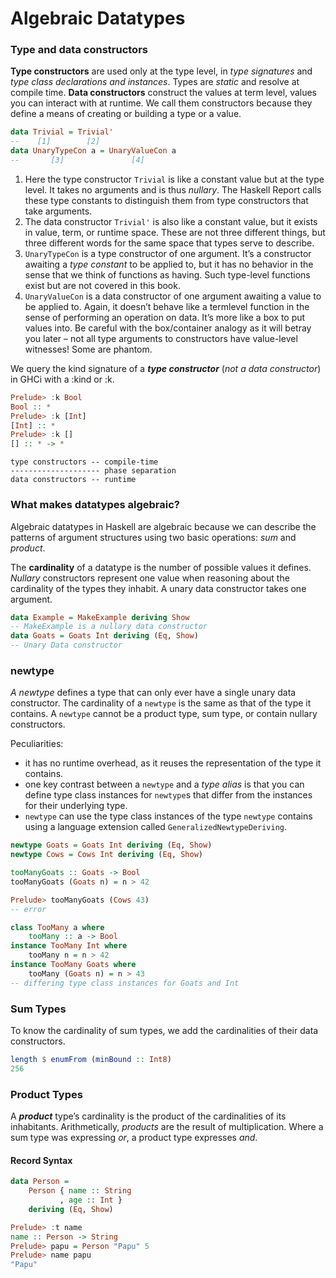 # Algebraic Datatypes



### Type and data constructors

**Type constructors** are used only at the type level, in *type signatures* and *type class declarations and instances*. Types are *static* and resolve at compile time. **Data constructors** construct the values at term level, values you can interact with at runtime. We call them constructors because they define a means of creating or building a type or a value.

```haskell
data Trivial = Trivial' 
--    [1]        [2] 
data UnaryTypeCon a = UnaryValueCon a 
--       [3]               [4]
```

1. Here the type constructor `Trivial` is like a constant value but at the type level. It takes no arguments and is thus *nullary*. The Haskell Report calls these type constants to distinguish them from type constructors that take arguments. 
2. The data constructor `Trivial'` is also like a constant value, but it exists in value, term, or runtime space. These are not three different things, but three different words for the same space that types serve to describe.
3. `UnaryTypeCon` is a type constructor of one argument. It’s a constructor awaiting a *type constant* to be applied to, but it has no behavior in the sense that we think of functions as having. Such type-level functions exist but are not covered in this book. 
4. `UnaryValueCon` is a data constructor of one argument awaiting a value to be applied to. Again, it doesn’t behave like a termlevel function in the sense of performing an operation on data. It’s more like a box to put values into. Be careful with the box/container analogy as it will betray you later – not all type arguments to constructors have value-level witnesses! Some are phantom.



We query the kind signature of a ***type constructor*** (*not a data constructor*) in GHCi with a :kind or :k.

```haskell
Prelude> :k Bool
Bool :: *
Prelude> :k [Int]
[Int] :: * 
Prelude> :k []
[] :: * -> *
```

```
type constructors -- compile-time 
-------------------- phase separation 
data constructors -- runtime
```



### What makes datatypes algebraic?

Algebraic datatypes in Haskell are algebraic because we can describe the patterns of argument structures using two basic operations: *sum* and *product*.

The **cardinality** of a datatype is the number of possible values it defines. *Nullary* constructors represent one value when reasoning about the cardinality of the types they inhabit. A unary data constructor takes one argument.

```haskell
data Example = MakeExample deriving Show
-- MakeExample is a nullary data constructor
data Goats = Goats Int deriving (Eq, Show)
-- Unary Data constructor
```



### newtype

*A newtype* defines a type that can only ever have a single unary data constructor. The cardinality of a `newtype` is the same as that of the type it contains. A `newtype` cannot be a product type, sum type, or contain nullary constructors.

Peculiarities:

- it has no runtime overhead, as it reuses the representation of the type it contains.
- one key contrast between a `newtype` and a *type alias* is that you can define type class instances for `newtype`s that differ from the instances for their underlying type.
- `newtype` can use the type class instances of the type `newtype` contains using a language extension called `GeneralizedNewtypeDeriving`.

```haskell
newtype Goats = Goats Int deriving (Eq, Show) 
newtype Cows = Cows Int deriving (Eq, Show)

tooManyGoats :: Goats -> Bool
tooManyGoats (Goats n) = n > 42

Prelude> tooManyGoats (Cows 43)
-- error

class TooMany a where
	tooMany :: a -> Bool
instance TooMany Int where
	tooMany n = n > 42
instance TooMany Goats where
	tooMany (Goats n) = n > 43
-- differing type class instances for Goats and Int
```



### Sum Types

To know the cardinality of sum types, we add the cardinalities of their data constructors.

```haskell
length $ enumFrom (minBound :: Int8)
256
```



### Product Types

A ***product*** type’s cardinality is the product of the cardinalities of its inhabitants. Arithmetically, *products* are the result of multiplication. Where a sum type was expressing *or*, a product type expresses *and*.

#### Record Syntax

```haskell
data Person =
	Person { name :: String
		   , age :: Int }
	deriving (Eq, Show)

Prelude> :t name
name :: Person -> String
Prelude> papu = Person "Papu" 5
Prelude> name papu
"Papu"
```

